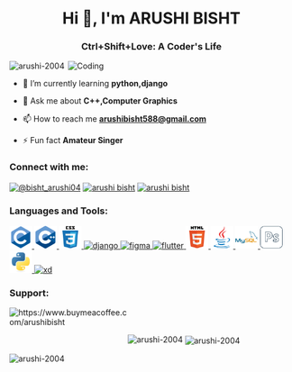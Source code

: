 <h1 align="center">Hi 👋, I'm ARUSHI BISHT</h1>
<h3 align="center">Ctrl+Shift+Love: A Coder's Life</h3>

<img align="right" alt="Coding" width="400" src="https://gifer.com/embed/758X">

<p align="left"> <img src="https://komarev.com/ghpvc/?username=arushi-2004&label=Profile%20views&color=0e75b6&style=flat" alt="arushi-2004" /> </p>

- 🌱 I’m currently learning **python,django**


- 💬 Ask me about **C++,Computer Graphics**

- 📫 How to reach me **arushibisht588@gmail.com**

- ⚡ Fun fact **Amateur Singer**

<h3 align="left">Connect with me:</h3>
<p align="left">
<a href="https://twitter.com/@bisht_arushi04" target="blank"><img align="center" src="https://raw.githubusercontent.com/rahuldkjain/github-profile-readme-generator/master/src/images/icons/Social/twitter.svg" alt="@bisht_arushi04" height="30" width="40" /></a>
<a href="https://linkedin.com/in/arushi bisht" target="blank"><img align="center" src="https://raw.githubusercontent.com/rahuldkjain/github-profile-readme-generator/master/src/images/icons/Social/linked-in-alt.svg" alt="arushi bisht" height="30" width="40" /></a>
<a href="https://www.behance.net/arushi bisht" target="blank"><img align="center" src="https://raw.githubusercontent.com/rahuldkjain/github-profile-readme-generator/master/src/images/icons/Social/behance.svg" alt="arushi bisht" height="30" width="40" /></a>
</p>

<h3 align="left">Languages and Tools:</h3>
<p align="left"> <a href="https://www.cprogramming.com/" target="_blank" rel="noreferrer"> <img src="https://raw.githubusercontent.com/devicons/devicon/master/icons/c/c-original.svg" alt="c" width="40" height="40"/> </a> <a href="https://www.w3schools.com/cpp/" target="_blank" rel="noreferrer"> <img src="https://raw.githubusercontent.com/devicons/devicon/master/icons/cplusplus/cplusplus-original.svg" alt="cplusplus" width="40" height="40"/> </a> <a href="https://www.w3schools.com/css/" target="_blank" rel="noreferrer"> <img src="https://raw.githubusercontent.com/devicons/devicon/master/icons/css3/css3-original-wordmark.svg" alt="css3" width="40" height="40"/> </a> <a href="https://www.djangoproject.com/" target="_blank" rel="noreferrer"> <img src="https://cdn.worldvectorlogo.com/logos/django.svg" alt="django" width="40" height="40"/> </a> <a href="https://www.figma.com/" target="_blank" rel="noreferrer"> <img src="https://www.vectorlogo.zone/logos/figma/figma-icon.svg" alt="figma" width="40" height="40"/> </a> <a href="https://flutter.dev" target="_blank" rel="noreferrer"> <img src="https://www.vectorlogo.zone/logos/flutterio/flutterio-icon.svg" alt="flutter" width="40" height="40"/> </a> <a href="https://www.w3.org/html/" target="_blank" rel="noreferrer"> <img src="https://raw.githubusercontent.com/devicons/devicon/master/icons/html5/html5-original-wordmark.svg" alt="html5" width="40" height="40"/> </a> <a href="https://www.java.com" target="_blank" rel="noreferrer"> <img src="https://raw.githubusercontent.com/devicons/devicon/master/icons/java/java-original.svg" alt="java" width="40" height="40"/> </a> <a href="https://www.mysql.com/" target="_blank" rel="noreferrer"> <img src="https://raw.githubusercontent.com/devicons/devicon/master/icons/mysql/mysql-original-wordmark.svg" alt="mysql" width="40" height="40"/> </a> <a href="https://www.photoshop.com/en" target="_blank" rel="noreferrer"> <img src="https://raw.githubusercontent.com/devicons/devicon/master/icons/photoshop/photoshop-line.svg" alt="photoshop" width="40" height="40"/> </a> <a href="https://www.python.org" target="_blank" rel="noreferrer"> <img src="https://raw.githubusercontent.com/devicons/devicon/master/icons/python/python-original.svg" alt="python" width="40" height="40"/> </a> <a href="https://www.adobe.com/products/xd.html" target="_blank" rel="noreferrer"> <img src="https://cdn.worldvectorlogo.com/logos/adobe-xd.svg" alt="xd" width="40" height="40"/> </a> </p>


<h3 align="left">Support:</h3>
<p><a href="https://www.buymeacoffee.com/https://www.buymeacoffee.com/arushibisht"> <img align="left" src="https://cdn.buymeacoffee.com/buttons/v2/default-yellow.png" height="50" width="210" alt="https://www.buymeacoffee.com/arushibisht" /></a></p><br><br>


<p><img align="left" src="https://github-readme-stats.vercel.app/api/top-langs?username=arushi-2004&show_icons=true&locale=en&layout=compact" alt="arushi-2004" /></p>

<p>&nbsp;<img align="center" src="https://github-readme-stats.vercel.app/api?username=arushi-2004&show_icons=true&locale=en" alt="arushi-2004" /></p>

<p><img align="center" src="https://github-readme-streak-stats.herokuapp.com/?user=arushi-2004&" alt="arushi-2004" /></p>


